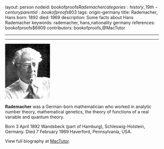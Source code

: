 layout: person
nodeid: bookofproofs$Rademacher
categories: history,19th-century
parentid: bookofproofs$603
tags: origin-germany
title: Rademacher, Hans
born: 1892
died: 1969
description: Some facts about Hans Rademacher
keywords: rademacher, hans,nationality germany
references: bookofproofs$6909
contributors: bookofproofs,@MacTutor

---


---

![Rademacher.jpg](https://github.com/bookofproofs/bookofproofs.github.io/blob/main/_sources/_assets/images/portraits/Rademacher.jpg?raw=true)

**Rademacher** was a German-born mathematician who worked in analytic number theory, mathematical genetics, the theory of functions of a real variable and quantum theory.

Born 3 April 1892 Wandsbeck (part of Hamburg), Schleswig-Holstein, Germany. Died 7 February 1969 Haverford, Pennsylvania, USA.


View full biography at [MacTutor](https://mathshistory.st-andrews.ac.uk/Biographies/Rademacher/).